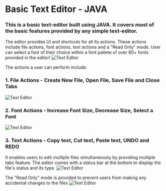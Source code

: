 # Basic Text Editor - JAVA
### This is a basic text-editor built using JAVA. It covers most of the basic features provided by any simple text-editor.

The editor provides UI and shortcuts for all its actions. These actions include file actions, font actions, text actions and a "Read Only" mode.
User can select a font of their choice within a font pallete of over 80+ fonts provided in the editor!
![Text Editor](https://github.com/siddheshhadkar/basic-text-editor/images/text-simple.png)

The actions a user can perform include:
### 1. File Actions - Create New File, Open File, Save File and Close Tabs
![Text Editor](https://github.com/siddheshhadkar/basic-text-editor/images/text-ui.png)

### 2. Font Actions - Increase Font Size, Decrease Size, Select a Font
![Text Editor](https://github.com/siddheshhadkar/basic-text-editor/images/text-font.png)

### 3. Text Actions - Copy text, Cut text, Paste text, UNDO and REDO

It enables users to edit multiple files simultaneously by providing multiple tabs feature.
The editor comes with a status bar at the bottom to display the file's status and its type.
![Text Editor](https://github.com/siddheshhadkar/basic-text-editor/images/text-status.png)

The "Read Only" mode is provided to prevent users from making any accidental changes to the files
![Text Editor](https://github.com/siddheshhadkar/basic-text-editor/images/text-read.png)
